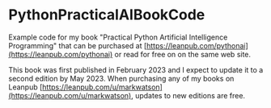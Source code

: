 # PythonPracticalAIBookCode

Example code for my book "Practical Python Artificial Intelligence Programming" that can be purchased at [https://leanpub.com/pythonai](https://leanpub.com/pythonai) or read for free on on the same web site.

This book was first published in February 2023 and I expect to update it to a second edition by May 2023. When purchasing any of my books on Leanpub [https://leanpub.com/u/markwatson](https://leanpub.com/u/markwatson), updates to new editions are free.
